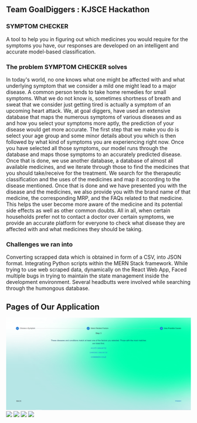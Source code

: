 ## Team GoalDiggers : KJSCE Hackathon

### SYMPTOM CHECKER
A tool to help you in figuring out which medicines you would require for the symptoms you have, our responses are developed on an intelligent and accurate model-based classification.

### The problem SYMPTOM CHECKER solves ###
In today's world, no one knows what one might be affected with and what underlying symptom that we consider a mild one might lead to a major disease. A common person tends to take home remedies for small symptoms. What we do not know is, sometimes shortness of breath and sweat that we consider just getting tired is actually a symptom of an upcoming heart attack. We, at goal diggers, have used an extensive database that maps the numerous symptoms of various diseases and as and how you select your symptoms more aptly, the prediction of your disease would get more accurate. The first step that we make you do is select your age group and some minor details about you which is then followed by what kind of symptoms you are experiencing right now. Once you have selected all those symptoms, our model runs through the database and maps those symptoms to an accurately predicted disease. Once that is done, we use another database, a database of almost all available medicines, and we iterate through those to find the medicines that you should take/receive for the treatment. We search for the therapeutic classification and the uses of the medicines and map it according to the disease mentioned. Once that is done and we have presented you with the disease and the medicines, we also provide you with the brand name of that medicine, the corresponding MRP, and the FAQs related to that medicine. This helps the user become more aware of the medicine and its potential side effects as well as other common doubts. All in all, when certain households prefer not to contact a doctor over certain symptoms, we provide an accurate platform for everyone to check what disease they are affected with and what medicines they should be taking.

### Challenges we ran into ###
Converting scrapped data which is obtained in form of a CSV, into JSON format.
Integrating Python scripts within the MERN Stack framework.
While trying to use web scraped data, dynamically on the React Web App,
Faced multiple bugs in trying to maintain the state management inside the development environment.
Several headbutts were involved while searching through the humongous database.

## Pages of Our Application

![](Images/PossibleCauses.PNG)
![](Images/d2.png)
![](Images/d3.png)
![](Images/d4.png)
![](Images/d5.png)
